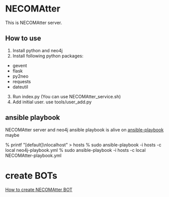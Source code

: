 # NECOMAtter

This is NECOMAtter server.

## How to use

1. Install python and neo4j
2. Install following python packages:
 - gevent
 - flask
 - py2neo
 - requests
 - dateutil
3. Run index.py (You can use NECOMAtter_service.sh)
4. Add initial user. use tools/user_add.py

## ansible playbook

NECOMAtter server and neo4j ansible playbook is alive on [ansible-playbook](./ansible-playbook)
maybe

% printf "[default]\nlocalhost" > hosts
% sudo ansible-playbook -i hosts -c local neo4j-playbook.yml
% sudo ansible-playbook -i hosts -c local NECOMAtter-playbook.yml

# create BOTs

[How to create NECOMAtter BOT](./static/bot_tutorial.html)